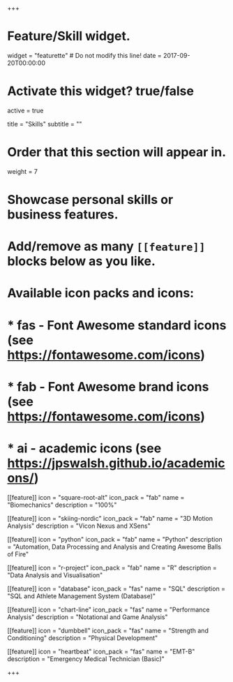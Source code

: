 +++
# Feature/Skill widget.
widget = "featurette"  # Do not modify this line!
date = 2017-09-20T00:00:00

# Activate this widget? true/false
active = true

title = "Skills"
subtitle = ""

# Order that this section will appear in.
weight = 7

# Showcase personal skills or business features.
# 
# Add/remove as many `[[feature]]` blocks below as you like.
# 
# Available icon packs and icons:
# * fas - Font Awesome standard icons (see https://fontawesome.com/icons)
# * fab - Font Awesome brand icons (see https://fontawesome.com/icons)
# * ai - academic icons (see https://jpswalsh.github.io/academicons/)


[[feature]]
  icon = "square-root-alt"
  icon_pack = "fab"
  name = "Biomechanics"
  description = "100%"

[[feature]]
  icon = "skiing-nordic"
  icon_pack = "fab"
  name = "3D Motion Analysis"
  description = "Vicon Nexus and XSens"

[[feature]]
  icon = "python"
  icon_pack = "fab"
  name = "Python"
  description = "Automation, Data Processing and Analysis and Creating Awesome Balls of Fire"

[[feature]]
  icon = "r-project"
  icon_pack = "fab"
  name = "R"
  description = "Data Analysis and Visualisation"
  
[[feature]]
  icon = "database"
  icon_pack = "fas"
  name = "SQL"
  description = "SQL and Athlete Management System (Database)"

[[feature]]
  icon = "chart-line"
  icon_pack = "fas"
  name = "Performance Analysis"
  description = "Notational and Game Analysis"  
  
[[feature]]
  icon = "dumbbell"
  icon_pack = "fas"
  name = "Strength and Conditioning"
  description = "Physical Development"

[[feature]]
  icon = "heartbeat"
  icon_pack = "fas"
  name = "EMT-B"
  description = "Emergency Medical Technician (Basic)"

+++
